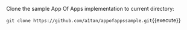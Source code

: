Clone the sample App Of Apps implementation to current directory:

`git clone https://github.com/a1tan/appofappssample.git`{{execute}}